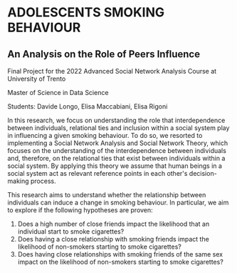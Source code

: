 # ADOLESCENTS SMOKING BEHAVIOUR
## An Analysis on the Role of Peers Influence

Final Project for the 2022 Advanced Social Network Analysis Course at University of Trento

Master of Science in Data Science

Students: Davide Longo, Elisa Maccabiani, Elisa Rigoni

In this research, we focus on understanding the role that interdependence between individuals, relational ties and inclusion within a social system play in influencing a given smoking behaviour. To do so, we resorted to implementing a Social Network Analysis and Social Network Theory, which focuses on the understanding of the interdependence between individuals and, therefore, on the relational ties that exist between individuals within a social system. By applying this theory we assume that human beings in a social system act as relevant reference points in each other's decision-making process.

This research aims to understand whether the relationship between individuals can induce a change in smoking behaviour. In particular, we aim to explore if the following hypotheses are proven:
1. Does a high number of close friends impact the likelihood that an individual start to smoke cigarettes?
2. Does having a close relationship with smoking friends impact the   likelihood of non-smokers starting to smoke cigarettes?
3. Does having close relationships with smoking friends  of the same sex impact on the likelihood of non-smokers starting to smoke cigarettes?

